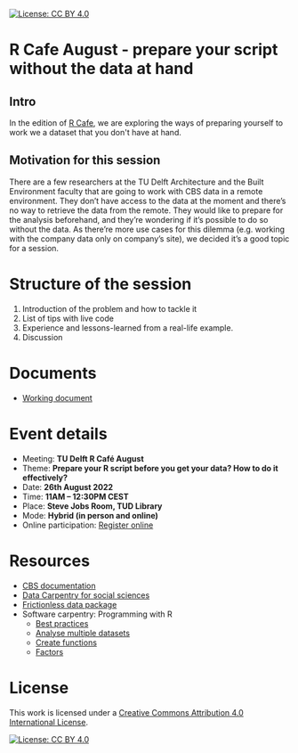 [![License: CC BY 4.0](https://img.shields.io/badge/License-CC_BY_4.0-lightgrey.svg)](https://creativecommons.org/licenses/by/4.0/)

# R Cafe  August - prepare your script without the data at hand 

## Intro 
In the edition of [R Cafe](https://www.tudelft.nl/en/library/research-data-management/r/training-events/training-for-researchers/tu-delft-r-cafe), we are exploring the ways of preparing yourself to work we a dataset that you don't have at hand.

## Motivation for this session
There are a few researchers at the TU Delft Architecture and the Built Environment faculty that are going to work with CBS data in a remote environment. They don’t have access to the data at the moment and there’s no way to retrieve the data from the remote. They would like to prepare for the analysis beforehand, and they’re wondering if it’s possible to do so without the data. As there’re more use cases for this dilemma (e.g. working with the company data only on company’s site), we decided it’s a good topic for a session.

# Structure of the session
1. Introduction of the problem and how to tackle it
2. List of tips with live code 
3. Experience and lessons-learned from a real-life example. 
4. Discussion

# Documents 
- [Working document](https://docs.google.com/document/d/12P6gFix3r5VarvyJn2vmRQ8qc55P6iBJOP0tzH22bLo/edit?usp=sharing)
 
# Event details
- Meeting: **TU Delft R Café August**
- Theme: **Prepare your R script before you get your data? How to do it effectively?**
- Date: **26th August 2022**
- Time: **11AM – 12:30PM CEST**
- Place: **Steve Jobs Room, TUD Library**
- Mode: **Hybrid (in person and online)**
- Online participation: [Register online](bit.ly/3zR0qB2)


# Resources
 
- [CBS documentation](https://www.cbs.nl/-/media/cbs-op-maat/microdatabestanden/documents/2022/17/inpatab.pdf)
- [Data Carpentry for social sciences](https://datacarpentry.org/r-socialsci/) 
- [Frictionless data package](https://github.com/frictionlessdata/frictionless-r)
- Software carpentry: Programming with R 
  - [Best practices](https://swcarpentry.github.io/r-novice-inflammation/06-best-practices-R/)
  - [Analyse multiple datasets](https://swcarpentry.github.io/r-novice-inflammation/03-loops-R/index.html)
  - [Create functions](https://swcarpentry.github.io/r-novice-inflammation/02-func-R/index.html)
  - [Factors](https://swcarpentry.github.io/r-novice-inflammation/12-supp-factors/index.html)
  


# License 

This work is licensed under a [Creative Commons Attribution 4.0 International License](https://creativecommons.org/licenses/by/4.0/).

[![License: CC BY 4.0](https://licensebuttons.net/l/by/4.0/80x15.png)](https://creativecommons.org/licenses/by/4.0/)

 

